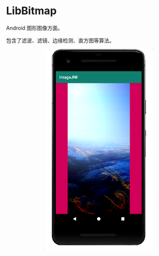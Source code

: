 # LibBitmap

Android 图形图像方面。

包含了滤波、滤镜、边缘检测、直方图等算法。
<p align='center'>
<img src='images/shadoweffect.png' title='shadoweffect' style='max-width:600px'></img>
</p>
